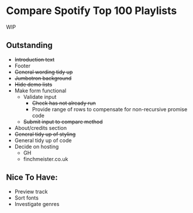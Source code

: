 # Compare Spotify Top 100 Playlists

WIP

## Outstanding

- ~~Introduction text~~
- Footer
- ~~General wording tidy up~~
- ~~Jumbotron background~~
- ~~Hide demo lists~~
- Make form functional
    - Validate input
        - ~~Check has not already run~~
        - Provide range of rows to compensate for non-recursive promise code
    - ~~Submit input to compare method~~
- About/credits section
- ~~General tidy up of styling~~
- General tidy up of code
- Decide on hosting
    - GH
    - finchmeister.co.uk


## Nice To Have:
- Preview track
- Sort fonts
- Investigate genres
